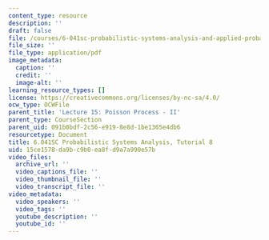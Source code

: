 ```yaml
---
content_type: resource
description: ''
draft: false
file: /courses/6-041sc-probabilistic-systems-analysis-and-applied-probability-fall-2013/15ce1578da9bc9b0ea8fd9a7a990e57b_MIT6_041SCF13_tut08.pdf
file_size: ''
file_type: application/pdf
image_metadata:
  caption: ''
  credit: ''
  image-alt: ''
learning_resource_types: []
license: https://creativecommons.org/licenses/by-nc-sa/4.0/
ocw_type: OCWFile
parent_title: 'Lecture 15: Poisson Process - II'
parent_type: CourseSection
parent_uid: 091b0bdf-2c56-e919-8e8d-1be1365e4db6
resourcetype: Document
title: 6.041SC Probabilistic Systems Analysis, Tutorial 8
uid: 15ce1578-da9b-c9b0-ea8f-d9a7a990e57b
video_files:
  archive_url: ''
  video_captions_file: ''
  video_thumbnail_file: ''
  video_transcript_file: ''
video_metadata:
  video_speakers: ''
  video_tags: ''
  youtube_description: ''
  youtube_id: ''
---
```

